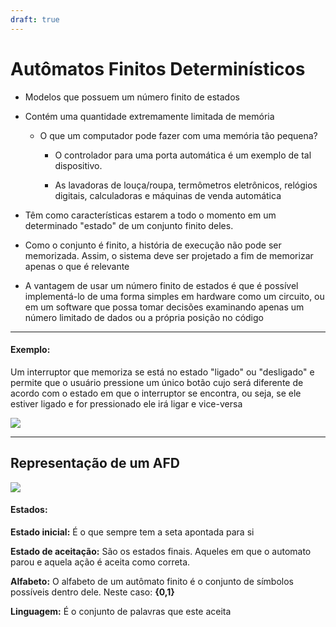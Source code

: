 ```yaml
---
draft: true
---
```



# Autômatos Finitos Determinísticos

- Modelos que possuem um número finito de estados

- Contém uma quantidade extremamente limitada de memória
  
  - O que um computador pode fazer com uma memória tão pequena?
    
    - O controlador para uma porta automática é um exemplo de tal dispositivo.
    
    - As lavadoras de louça/roupa, termômetros eletrônicos, relógios digitais, calculadoras e máquinas de venda automática

- Têm como características estarem a todo o momento em um determinado "estado" de um conjunto finito deles.

- Como o conjunto é finito, a história de execução não pode ser memorizada. Assim, o sistema deve ser projetado a fim de memorizar apenas o que é relevante

- A vantagem de usar um número finito de estados é que é possível implementá-lo de uma forma simples em hardware como um circuito, ou em um software que possa tomar decisões examinando apenas um número limitado de dados ou a própria posição no código

--------------------------------

#### Exemplo:

Um interruptor que memoriza se está no estado "ligado" ou "desligado" e permite que o usuário pressione um único botão cujo será diferente de acordo com o estado em que o interruptor se encontra, ou seja, se ele estiver ligado e for pressionado ele irá ligar e vice-versa

![](C:\Users\lucas\AppData\Roaming\marktext\images\2022-07-30-23-12-51-image.png)

------------------------

## Representação de um AFD

![](C:\Users\lucas\AppData\Roaming\marktext\images\2022-07-30-23-20-16-image.png)

#### Estados:

**Estado inicial:** É o que sempre tem a seta apontada para si

**Estado de aceitação:** São os estados finais. Aqueles em que o automato parou e aquela ação é aceita como correta.

**Alfabeto:** O alfabeto de um autômato finito é o conjunto de símbolos possíveis dentro dele. Neste caso: **{0,1}** 

**Linguagem:** É o conjunto de palavras que este aceita
